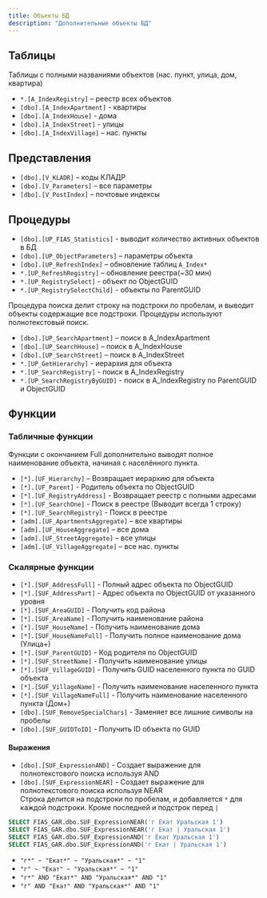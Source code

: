 ```yaml
---
title: Объекты БД
description: "Дополнительные объекты БД"
---
```


## Таблицы

Таблицы с полными названиями объектов (нас. пункт, улица, дом, квартира)

* `*.[A_IndexRegistry]` – реестр всех объектов
* `[dbo].[A_IndexApartment]` - квартиры
* `[dbo].[A_IndexHouse]` - дома
* `[dbo].[A_IndexStreet]` - улицы
* `[dbo].[A_IndexVillage]` – нас. пункты

## Представления

* `[dbo].[V_KLADR]` – коды КЛАДР
* `[dbo].[V_Parameters]` – все параметры
* `[dbo].[V_PostIndex]` – почтовые индексы

## Процедуры

* `[dbo].[UP_FIAS_Statistics]` - выводит количество активных объектов в БД
* `[dbo].[UP_ObjectParameters]` – параметры объекта
* `[dbo].[UP_RefreshIndex]` – обновление таблиц `A_Index*`
* `*.[UP_RefreshRegistry]` – обновление реестра(~30 мин)  
* `*.[UP_RegistrySelect]` - объект по ObjectGUID
* `*.[UP_RegistrySelectChild]` - объекты по ParentGUID

Процедура поиска делит строку на подстроки по пробелам, и выводит объекты содержащие все подстроки. Процедуры используют полнотекстовый поиск.

* `[dbo].[UP_SearchApartment]` – поиск в A_IndexApartment
* `[dbo].[UP_SearchHouse]` – поиск в A_IndexHouse
* `[dbo].[UP_SearchStreet]` – поиск в A_IndexStreet
* `*.[UP_GetHierarchy]` - иерархия для объекта
* `*.[UP_SearchRegistry]` - поиск в A_IndexRegistry
* `*.[UP_SearchRegistryByGUID]` - поиск в A_IndexRegistry по ParentGUID и ObjectGUID

## Функции

### Табличные функции

Функции с окончанием Full дополнительно выводят полное наименование объекта, начиная с населённого пункта.

* `[*].[UF_Hierarchy]` – Возвращает иерархию для объекта
* `[*].[UF_Parent]` - Родитель объекта по ObjectGUID
* `[*].[UF_RegistryAddress]` - Возвращает реестр с полными адресами
* `[*].[UF_SearchOne]` - Поиск в реестре (Выводит всегда 1 строку)
* `[*].[UF_SearchRegistry]` - Поиск в реестре
* `[adm].[UF_ApartmentsAggregate]` – все квартиры
* `[adm].[UF_HouseAggregate]` – все дома
* `[adm].[UF_StreetAggregate]` – все улицы
* `[adm].[UF_VillageAggregate]` – все нас. пункты

### Скалярные функции

* `[*].[SUF_AddressFull]` - Полный адрес объекта по ObjectGUID
* `[*].[SUF_AddressPart]` - Адрес объекта по ObjectGUID от указанного уровня
* `[*].[SUF_AreaGUID]` - Получить код района
* `[*].[SUF_AreaName]` - Получить наименование района
* `[*].[SUF_HouseName]` - Получить наименование дома
* `[*].[SUF_HouseNameFull]` - Получить полное наименование дома (Улица+)
* `[*].[SUF_ParentGUID]` - Код родителя по ObjectGUID
* `[*].[SUF_StreetName]` - Получить наименование улицы
* `[*].[SUF_VillageGUID]` -  Получить GUID населенного пункта по GUID объекта
* `[*].[SUF_VillageName]` - Получить наименование населенного пункта
* `[*].[SUF_VillageNameFull]` - Получить наименование населенного пункта (Дом+)
* `[dbo].[SUF_RemoveSpecialChars]` - Заменяет все лишние символы на пробелы
* `[dbo].[SUF_GUIDToID]` - Получить ID объекта по GUID

#### Выражения

* `[dbo].[SUF_ExpressionAND]` - Создает выражение для полнотекстового поиска используя AND
* `[dbo].[SUF_ExpressionNEAR]` - Создает выражение для полнотекстового поиска используя NEAR  
Строка делится на подстроки по пробелам, и добавляется `*` для каждой подстроки. Кроме последней и подстрок перед `|`

```sql
SELECT FIAS_GAR.dbo.SUF_ExpressionNEAR('г Екат Уральская 1')
SELECT FIAS_GAR.dbo.SUF_ExpressionNEAR('г Екат | Уральская 1')
SELECT FIAS_GAR.dbo.SUF_ExpressionAND('г Екат Уральская 1')
SELECT FIAS_GAR.dbo.SUF_ExpressionAND('г Екат | Уральская 1')
```

* `"г*" ~ "Екат*" ~ "Уральская*" ~ "1"`
* `"г" ~ "Екат" ~ "Уральская*" ~ "1"`
* `"г*" AND "Екат*" AND "Уральская*" AND "1"`
* `"г" AND "Екат" AND "Уральская*" AND "1"`
